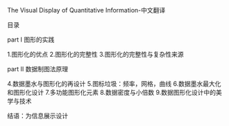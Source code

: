 
The Visual Display of Quantitative Information-中文翻译

目录

part I 图形的实践

1.图形化的优点
2.图形化的完整性
3.图形化的完整性与复杂性来源

part II  数据制图法原理

4.数据墨水与图形化的再设计
5.图标垃圾：频率，网格，曲线
6.数据墨水最大化和图形化设计
7.多功能图形化元素
8.数据密度与小倍数
9.数据图形化设计中的美学与技术

结语：为信息展示设计


